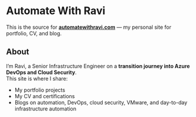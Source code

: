 # Automate With Ravi

This is the source for **[automatewithravi.com](https://automatewithravi.com)** — my personal site for portfolio, CV, and blog.

## About
I’m Ravi, a Senior Infrastructure Engineer on a **transition journey into Azure DevOps and Cloud Security**.  
This site is where I share:
- My portfolio projects
- My CV and certifications
- Blogs on automation, DevOps, cloud security, VMware, and day-to-day infrastructure automation



